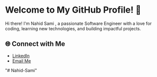 # Welcome to My GitHub Profile! 🌟

Hi there! I'm Nahid Sami , a passionate Software Engineer with a love for coding, learning new technologies, and building impactful projects.

## 🌐 Connect with Me
- [LinkedIn](....................)  
- [Email Me](nahidsami187@gmail.com)

"# Nahid-Sami" 
